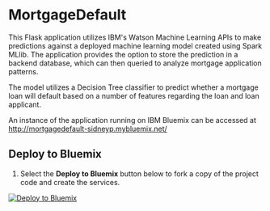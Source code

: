 # MortgageDefault

This Flask application utilizes IBM's Watson Machine Learning APIs to make predictions against a deployed machine learning
model created using Spark MLlib. The application provides the option to store the prediction in a backend database, which can then
queried to analyze mortgage application patterns.

The model utilizes a Decision Tree classifier to predict whether a mortgage loan will default based on a number of features
regarding the loan and loan applicant.

An instance of the application running on IBM Bluemix can be accessed at http://mortgagedefault-sidneyp.mybluemix.net/ 

## Deploy to Bluemix

1. Select the **Deploy to Bluemix** button below to fork a copy of the project code and create the services.
  
 [![Deploy to Bluemix](https://bluemix.net/deploy/button.png)](https://bluemix.net/deploy?repository=https://github.com/yfphoon/MortgageDefault.git)
